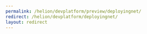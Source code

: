 ```yaml
---
permalink: /helion/devplatform/preview/deployingnet/
redirect: /helion/devplatform/deployingnet/
layout: redirect
---
```

<!--PUBLSIHED-->


<!--
Instructions:
permalink = The deprecated URL that you want to redirect to a new URL.
redirect  = The new URL.
Give your file the same name as the file that you are redirecting to.

Change UNDER REVISION as appropriate for your situation.

Remove the "publish:false" line from the header; it's only here to prevent this example from being built.
-->

